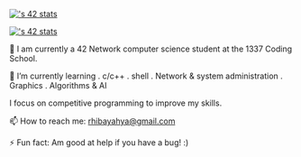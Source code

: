 [![<zlaarous>'s 42 stats](https://badge.mediaplus.ma/darkblue/<zlaarous>)](https://github.com/oakoudad/badge42)

[![<zlaarous>'s 42 stats](https://badge.mediaplus.ma/<theme>/<zlaarous>)](https://github.com/oakoudad/badge42)


🔭 I am currently a 42 Network computer science student at the 1337 Coding School.

🌱 I’m currently learning . c/c++ . shell . Network & system administration . Graphics . Algorithms & AI

I focus on competitive programming to improve my skills.

📫 How to reach me: rhibayahya@gmail.com

⚡ Fun fact: Am good at help if you have a bug! :)
